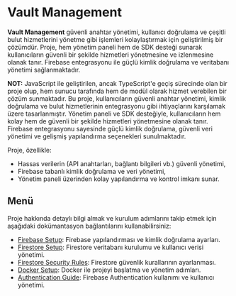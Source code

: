 # Vault Management

**Vault Management** güvenli anahtar yönetimi, kullanıcı doğrulama ve çeşitli bulut hizmetlerini yönetme gibi işlemleri kolaylaştırmak için geliştirilmiş bir çözümdür. Proje, hem yönetim paneli hem de SDK desteği sunarak kullanıcıların güvenli bir şekilde hizmetleri yönetmesine ve izlenmesine olanak tanır. Firebase entegrasyonu ile güçlü kimlik doğrulama ve veritabanı yönetimi sağlanmaktadır.


**NOT:**  JavaScript ile geliştirilen, ancak TypeScript'e geçiş sürecinde olan bir proje olup, hem sunucu tarafında hem de modül olarak hizmet verebilen bir çözüm sunmaktadır. Bu proje, kullanıcıların güvenli anahtar yönetimi, kimlik doğrulama ve bulut hizmetlerinin entegrasyonu gibi ihtiyaçlarını karşılamak üzere tasarlanmıştır. Yönetim paneli ve SDK desteğiyle, kullanıcıların hem kolay hem de güvenli bir şekilde hizmetleri yönetmesine olanak tanır. Firebase entegrasyonu sayesinde güçlü kimlik doğrulama, güvenli veri yönetimi ve gelişmiş yapılandırma seçenekleri sunulmaktadır.

Proje, özellikle:
- Hassas verilerin (API anahtarları, bağlantı bilgileri vb.) güvenli yönetimi,
- Firebase tabanlı kimlik doğrulama ve veri yönetimi,
- Yönetim paneli üzerinden kolay yapılandırma ve kontrol imkanı sunar.

## Menü

Proje hakkında detaylı bilgi almak ve kurulum adımlarını takip etmek için aşağıdaki dokümantasyon bağlantılarını kullanabilirsiniz:

- [Firebase Setup](./firebase-setup.md): Firebase yapılandırması ve kimlik doğrulama ayarları.
- [Firestore Setup](./firestore-setup.md): Firestore veritabanı kurulumu ve kullanıcı verisi yönetimi.
- [Firestore Security Rules](./firestore-rules.md): Firestore güvenlik kurallarının ayarlanması.
- [Docker Setup](./docker-setup.md): Docker ile projeyi başlatma ve yönetim adımları.
- [Authentication Guide](./authentication.md): Firebase Authentication kullanımı ve kullanıcı yönetimi.
